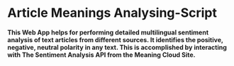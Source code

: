 # Article Meanings Analysing-Script
**This Web App helps for performing detailed multilingual sentiment analysis of text articles from different sources. It identifies the positive, negative, neutral polarity in any text. This is accomplished by interacting with The Sentiment Analysis API from the Meaning Cloud Site.**
